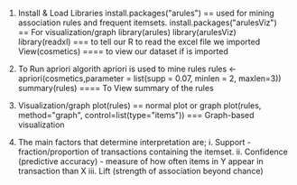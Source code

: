 1. Install & Load Libraries
        install.packages("arules") == used for mining association rules and frequent itemsets.
        install.packages("arulesViz")  == For visualization/graph
        library(arules)
        library(arulesViz)
        library(readxl) === to tell our R to read the excel file we imported
        View(cosmetics) ==== to view our dataset if is imported

2. To Run apriori algorith 
apriori is used to mine rules
    rules <- apriori(cosmetics,parameter = list(supp = 0.07, minlen = 2, maxlen=3))
    summary(rules) ==== To View summary of the rules

3. Visualization/graph
    plot(rules) == normal plot or graph
    plot(rules, method="graph", control=list(type="items")) === Graph-based visualization

4. The main factors that determine interpretation are;
  i. Support - fraction/proportion of transactions containing the itemset.
  ii. Confidence (predictive accuracy) - measure of how often items in Y appear in transaction than X
  iii. Lift (strength of association beyond chance)











  